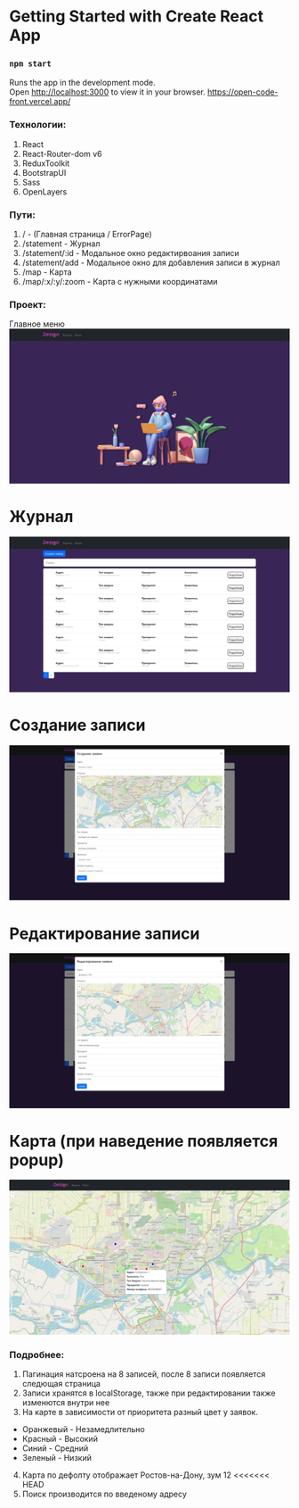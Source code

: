 # Getting Started with Create React App

### `npm start`

Runs the app in the development mode.\
Open [http://localhost:3000](http://localhost:3000) to view it in your browser.
https://open-code-front.vercel.app/

### Технологии:
1) React
2) React-Router-dom v6
3) ReduxToolkit
4) BootstrapUI
5) Sass
6) OpenLayers

### Пути:
1) / - (Главная страница / ErrorPage)
2) /statement - Журнал
3) /statement/:id - Модальное окно редактирвоания записи
4) /statement/add - Модальное окно для добавления записи в журнал
5) /map - Карта
6) /map/:x/:y/:zoom - Карта с нужными координатами

### Проект:
Главное меню
![img.png](img.png)
 # Журнал
![img_1.png](img_1.png)
 # Создание записи
![img_2.png](img_2.png)
 # Редактирование записи
![img_3.png](img_3.png)
 # Карта (при наведение появляется popup)
![img_4.png](img_4.png)

### Подробнее:
1) Пагинация натсроена на 8 записей, после 8 записи появляется следющая страница
2) Записи хранятся в localStorage, также при редактировании также изменются внутри нее
3) На карте в зависимости от приоритета разный цвет у заявок. 
 - Оранжевый - Незамедлительно
 - Красный - Высокий
 - Синий - Средний
 - Зеленый - Низкий
4) Карта по дефолту отображает Ростов-на-Дону, зум 12
<<<<<<< HEAD
5) Поиск производится по введеному адресу
